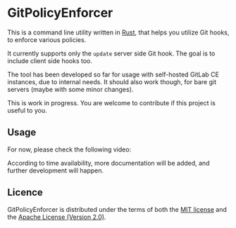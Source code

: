# GitPolicyEnforcer

This is a command line utility written in [Rust](https://www.rust-lang.org/),
that helps you utilize Git hooks,
to enforce various policies.

It currently supports only the `update` server side Git hook. The goal is to include client side hooks too.

The tool has been developed so far for usage with self-hosted GitLab CE instances, due to internal needs. It should also work though, for bare git servers (maybe with some minor changes).

This is work in progress. You are welcome to contribute if this project is useful to you.

## Usage
For now, please check the following video:

According to time availability, more documentation will be added, and further development will happen.

## Licence
GitPolicyEnforcer is distributed under the terms of both the [MIT license](https://opensource.org/licenses/MIT) and the [Apache License (Version 2.0)](https://www.apache.org/licenses/LICENSE-2.0).

